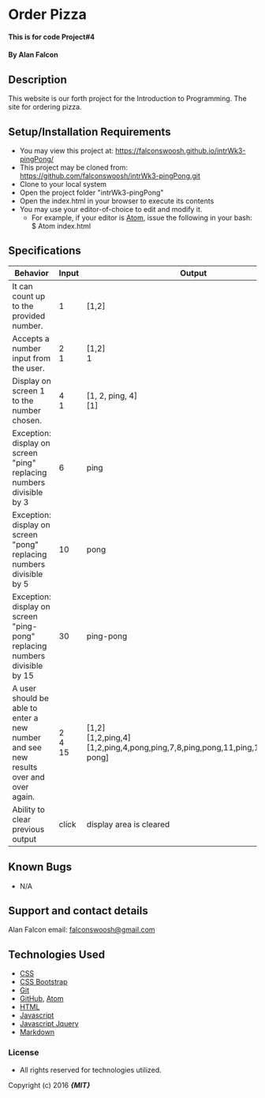 # Order Pizza

#### This is for code Project#4

#### By **Alan Falcon**

## Description

This website is our forth project for the Introduction to Programming. The site for ordering pizza.

## Setup/Installation Requirements

* You may view this project at: https://falconswoosh.github.io/intrWk3-pingPong/
* This project may be cloned from:  https://github.com/falconswoosh/intrWk3-pingPong.git
* Clone to your local system
* Open the project folder "intrWk3-pingPong"
* Open the index.html in your browser to execute its contents
* You may use your editor-of-choice to edit and modify it.
    * For example, if your editor is [Atom](https://flight-manual.atom.io/getting-started/sections/installing-atom/), issue the following in your bash:
    $ Atom index.html

## Specifications    
| Behavior | Input | Output |
|---|---|---|
| It can count up to the provided number. | 1 | [1,2] |
| Accepts a number input from the user. | 2<br />1 | [1,2]<br />1 |
| Display on screen 1 to the number chosen. | 4<br />1 | [1, 2, ping, 4]<br />[1]|
| Exception: display on screen "ping" replacing numbers divisible by 3 | 6 | ping |
| Exception: display on screen "pong" replacing numbers divisible by 5 | 10 | pong |
| Exception: display on screen "ping-pong" replacing numbers divisible by 15 | 30 | ping-pong |
|A user should be able to enter a new number and see new results over and over again. | 2<br />4<br />15 | [1,2]<br />[1,2,ping,4]<br />[1,2,ping,4,pong,ping,7,8,ping,pong,11,ping,13,14,ping-pong] |
|Ability to clear previous output| click | display area is cleared |


## Known Bugs

* N/A

## Support and contact details

Alan Falcon email: [falconswoosh@gmail.com](falconswoosh@gmail.com)

## Technologies Used


* [CSS](http://ref.openweb.io/CSS/)
* [CSS Bootstrap](https://www.google.com/url?sa=t&rct=j&q=&esrc=s&source=web&cd=1&cad=rja&uact=8&ved=0ahUKEwjswubPlLnWAhVGVRQKHaRLBkgQFggmMAA&url=https%3A%2F%2Fgetbootstrap.com%2Fcss%2F&usg=AFQjCNFpcAPIPLCu0F7w2NDTOafHdV8Pkw)
* [Git](https://gist.github.com/derhuerst/1b15ff4652a867391f03)
* [GitHub](https://github.com/), [Atom](http://flight-manual.atom.io/getting-started/sections/why-atom/)
* [HTML](http://htmlreference.io/)
* [Javascript](https://github.com/falconswoosh/intrWk2-tracksuggester)
* [Javascript Jquery](https://www.google.com/url?sa=t&rct=j&q=&esrc=s&source=web&cd=1&cad=rja&uact=8&ved=0ahUKEwiBj_WJlbnWAhWBLhQKHfHUAQEQFggmMAA&url=https%3A%2F%2Fjquery.com%2F&usg=AFQjCNFnz7C6MAXGLm7pVcOD_LrOjJUUiA)
* [Markdown](https://en.wikipedia.org/wiki/Markdown)

### License
* All rights reserved for technologies utilized.

Copyright (c) 2016 **_{MIT}_**
